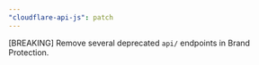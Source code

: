 ```yaml
---
"cloudflare-api-js": patch
---
```


[BREAKING] Remove several deprecated `api/` endpoints in Brand Protection.